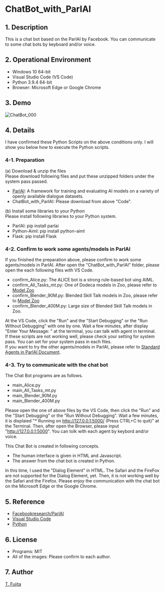 # ChatBot_with_ParlAI

## 1. Description
This is a chat bot based on the ParlAI by Facebook. You can communicate to some chat bots by keyboard and/or voice.

## 2. Operational Environment
- Windows 10 64-bit
- Visual Studio Code (VS Code)
- Python 3.9.4 64-bit
- Browser: Microsoft Edge or Google Chrome

## 3. Demo
![ChatBot_000](https://to-fujita.github.io/Images/ChatBot_000.gif "Images for ChatBot")

## 4. Details
I have confirmed these Python Scripts on the above conditions only. I will show you below how to execute the Python scripts. 
### 4-1. Preparation
(a) Download & unzip the files  
Please download following files and put these unzipped folders under the system pass passed.
- [ParlAI](https://github.com/facebookresearch/parlai): A framework for training and evaluating AI models on a variety of openly available dialogue datasets.
- ChatBot_with_ParlAI: Please download from above "Code". 
  
(b) Install some libraries to your Python  
Please install following libraries to your Python system.
- ParlAI: pip install parlai
- Python-Aiml: pip install python-aiml
- Flask: pip install Flask

### 4-2. Confirm to work some agents/models in ParlAI
If you finished the preparation above, please confirm to work some agents/models in ParlAI. 
After open the "ChatBot_with_ParlAI" folder, please open the each following files with VS Code.
- confirm_Alice.py: The ALICE bot is a strong rule-based bot uing AIML.
- confirm_All_Tasks_mt.py: One of Dodeca models in Zoo, please refer to [Model Zoo](https://parl.ai/docs/zoo.html)
- confirm_Blender_90M.py: Blended Skill Talk models in Zoo, please refer to [Model Zoo](https://parl.ai/docs/zoo.html)
- confirm_Blender_400M.py: Large size of Blended Skill Talk models in Zoo.

At the VS Code, click the "Run" and the "Start Debugging" or the "Run Without Debugging" with one by one. 
Wait a few minutes, after display "Enter Your Message: " at the terminal, you can talk with agent in terminal.  
If these scripts are not working well, please check your setting for system pass. You can set for your system pass in each files.  
If you want to try the other agents/models in ParlAI, please refer to [Standard Agents in ParlAI Document](https://parl.ai/docs/agents_list.html).  

### 4-3. Try to communicate with the chat bot
The Chat Bot programs are as follows. 
- main_Alice.py
- main_All_Tasks_mt.py
- main_Blender_90M.py
- main_Blender_400M.py

Please open the one of above files by the VS Code, then click the "Run" and the "Start Debugging" or the "Run Without Debugging". 
Wait a few minutes, it is displaied "* Running on http://127.0.0.1:5000/ (Press CTRL+C to quit)" at the Terminal. 
Then, after open the Browser, please input "http://127.0.0.1:5000". You can tolk with each agent by keybord and/or voice.  
  
This Chat Bot is created in following concepts.
- The human interface is given in HTML and Javascript.
- The answer from the chat bot is created in Python.

In this time, I used the "Dialog Element" in HTML. The Safari and the FireFox are not supported for the Dialog Element, yet. Then, it is not working well by the Safari and the Firefox.
Please enjoy the communication with the chat bot on the Microsoft Edge or the Google Chrome.

## 5. Reference
- [Facebookresearch/ParlAI](https://github.com/facebookresearch/parlai)
- [Visual Studio Code](https://azure.microsoft.com/en-us/products/visual-studio-code/)
- [Python](https://www.python.org/)

## 6. License
- Programs: MIT
- All of the images: Please confirm to each author.

## 7. Author
[T. Fujita](https://github.com/To-Fujita)

